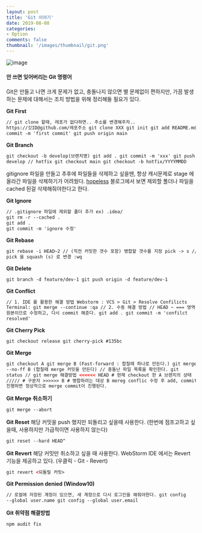 ```yaml
---
layout: post
title: 'Git 이야기'
date: 2019-08-08
categories:
- Option
comments: false
thumbnail: '/images/thumbnail/git.png'
---
```

![image](/images/thumbnail/git.png)
#### 안 쓰면 잊어버리는 Git 명령어

Git은 만들고 나면 크게 문제가 없고, 충돌나지 않으면 별 문제없이 편하지만, 가끔 발생하는 문제에 대해서는 조치 방법을 위해 정리해둘 필요가 있다.

**Git First**

```html
// git clone 할때, 레포가 없다하면.. 주소를 변경해주자..
https://깃ID@github.com/레포주소 git clone XXX git init git add README.md git
commit -m 'first commit' git push origin main
```

**Git Branch**

```html
git checkout -b develop(브랜치명) git add . git commit -m 'xxx' git push origin
develop // hotfix git checkout main git checkout -b hotfix/YYYYMMDD
```

gitignore 파일을 만들고 추후에 파일들을 삭제하고 싶을땐, 항상 캐시문제로 stage 에 올라간 파일을 삭제하기가 어려웠다.
[hopeless][hopeless-blog] 블로그에서 보면 제외할 폴더나 파일을 cached 된걸 삭제해줘야한다고 한다.

**Git Ignore**

```html
// .gitignore 파일에 제외할 폴더 추가 ex) .idea/ 
git rm -r --cached .
git add . 
git commit -m 'ignore 수정'
```

**Git Rebase**

```html
git rebase -i HEAD~2 // (직전 커밋한 갯수 포함) 병합할 갯수를 지정 pick -> s //
pick 을 squash (s) 로 변경 :wq
```

**Git Delete**

```html
git branch -d feature/dev-1 git push origin -d feature/dev-1
```

**Git Conflict**

```html
// 1. IDE 를 활용한 해결 방법 Webstorm : VCS > Git > Resolve Confilicts
Terminal: git merge --continue :qa // 2. 수동 해결 방법 // HEAD ~ === 영역이
원본이므로 수정하고, 다시 commit 해준다. git add . git commit -m 'confilct
resolved'
```

**Git Cherry Pick**

```html
git checkout release git cherry-pick #135bc
```

**Git Merge**

```html
git checkout A git merge B (Fast-forward : 합칠때 하나로 만든다.) git merge
--no-ff B (합칠때 merge 커밋을 만든다) // 충돌난 파일 목록을 확인한다. git
status // git merge 해결방법 <<<<<< HEAD # 현재 checkout 한 A 브랜치의 상태
///// # 구분자 >>>>>> B # 병합하려는 대상 B mereg conflic 수정 후 add, commit
진행하면 정상적으로 merge commit이 진행된다.
```

**Git Merge 취소하기**

```html
git merge --abort
```

**Git Reset**
해당 커밋을 push 했지만 되돌리고 싶을때 사용한다. (한번에 점프고하고 싶을때, 사용하지만 가급적이면 사용하지 않는다)

```html
git reset --hard HEAD^
```

**Git Revert**
해당 커밋만 취소하고 싶을 때 사용한다. WebStorm IDE 에서는 Revert 기능을 제공하고 있다. (우클릭 - Git - Revert)

```html
git revert <되돌릴 커밋>
```

**Git Permission denied (Window10)**

```html
// 로컬에 저장된 계정이 있으면, 새 계정으로 다시 로그인을 해줘야한다. git config
--global user.name git config --global user.email
```

**Git 취약점 해결방법**

```html
npm audit fix
```

[hopeless-blog]: https://brunch.co.kr/@hopeless/9
